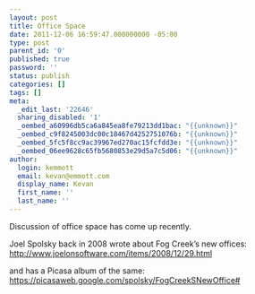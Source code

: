```yaml
---
layout: post
title: Office Space
date: 2011-12-06 16:59:47.000000000 -05:00
type: post
parent_id: '0'
published: true
password: ''
status: publish
categories: []
tags: []
meta:
  _edit_last: '22646'
  sharing_disabled: '1'
  _oembed_a60996db5ca6a845ea8fe79213dd1bac: "{{unknown}}"
  _oembed_c9f8245003dc00c18467d4252751076b: "{{unknown}}"
  _oembed_5fc5f8cc9ac39967ed270ac15fcfdd3e: "{{unknown}}"
  _oembed_06ee9628c65fb5680853e29d5a7c5d06: "{{unknown}}"
author:
  login: kemmott
  email: kevan@emmott.com
  display_name: Kevan
  first_name: ''
  last_name: ''
---
```

<p>Discussion of office space has come up recently.</p>
<p>Joel Spolsky back in 2008 wrote about Fog Creek’s new offices:<br />
<a href="http://www.joelonsoftware.com/items/2008/12/29.html" rel="nofollow">http://www.joelonsoftware.com/items/2008/12/29.html</a></p>
<p>and has a Picasa album of the same:<br />
<a href="https://picasaweb.google.com/spolsky/FogCreekSNewOffice#" rel="nofollow">https://picasaweb.google.com/spolsky/FogCreekSNewOffice#</a></p>
